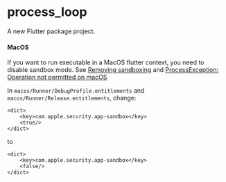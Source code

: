 # process_loop

A new Flutter package project.

#### MacOS

If you want to run executable in a MacOS flutter context, you need to disable sandbox mode. See 
[Removing sandboxing](https://stackoverflow.com/questions/7018354/remove-sandboxing) and 
[ProcessException: Operation not permitted on macOS](https://github.com/tekartik/process_run.dart/issues/3) 

In `macos/Runner/DebugProfile.entitlements` and `macos/Runner/Release.entitlements`, change:

```
<dict>
	<key>com.apple.security.app-sandbox</key>
	<true/>
</dict>
```

to

```
<dict>
	<key>com.apple.security.app-sandbox</key>
	<false/>
</dict>